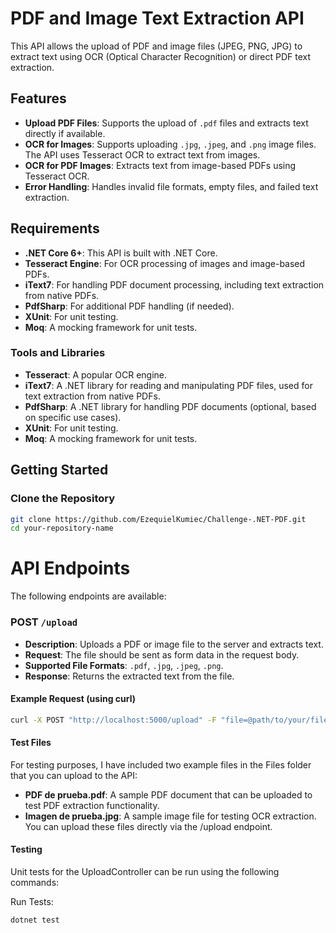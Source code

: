 # PDF and Image Text Extraction API

This API allows the upload of PDF and image files (JPEG, PNG, JPG) to extract text using OCR (Optical Character Recognition) or direct PDF text extraction.

## Features

- **Upload PDF Files**: Supports the upload of `.pdf` files and extracts text directly if available.
- **OCR for Images**: Supports uploading `.jpg`, `.jpeg`, and `.png` image files. The API uses Tesseract OCR to extract text from images.
- **OCR for PDF Images**: Extracts text from image-based PDFs using Tesseract OCR.
- **Error Handling**: Handles invalid file formats, empty files, and failed text extraction.

## Requirements

- **.NET Core 6+**: This API is built with .NET Core.
- **Tesseract Engine**: For OCR processing of images and image-based PDFs.
- **iText7**: For handling PDF document processing, including text extraction from native PDFs.
- **PdfSharp**: For additional PDF handling (if needed).
- **XUnit**: For unit testing.
- **Moq**: A mocking framework for unit tests.

### Tools and Libraries

- **Tesseract**: A popular OCR engine.
- **iText7**: A .NET library for reading and manipulating PDF files, used for text extraction from native PDFs.
- **PdfSharp**: A .NET library for handling PDF documents (optional, based on specific use cases).
- **XUnit**: For unit testing.
- **Moq**: A mocking framework for unit tests.

## Getting Started

### Clone the Repository

```bash
git clone https://github.com/EzequielKumiec/Challenge-.NET-PDF.git
cd your-repository-name
```
# API Endpoints

The following endpoints are available:

### POST `/upload`

- **Description**: Uploads a PDF or image file to the server and extracts text.
- **Request**: The file should be sent as form data in the request body.
- **Supported File Formats**: `.pdf`, `.jpg`, `.jpeg`, `.png`.
- **Response**: Returns the extracted text from the file.

#### Example Request (using curl)

```bash
curl -X POST "http://localhost:5000/upload" -F "file=@path/to/your/file.pdf"
```
#### Test Files
For testing purposes, I have included two example files in the Files folder that you can upload to the API:

- **PDF de prueba.pdf**: A sample PDF document that can be uploaded to test PDF extraction functionality.
- **Imagen de prueba.jpg**: A sample image file for testing OCR extraction.
You can upload these files directly via the /upload endpoint.

#### Testing
Unit tests for the UploadController can be run using the following commands:

Run Tests:

```bash
dotnet test
```
